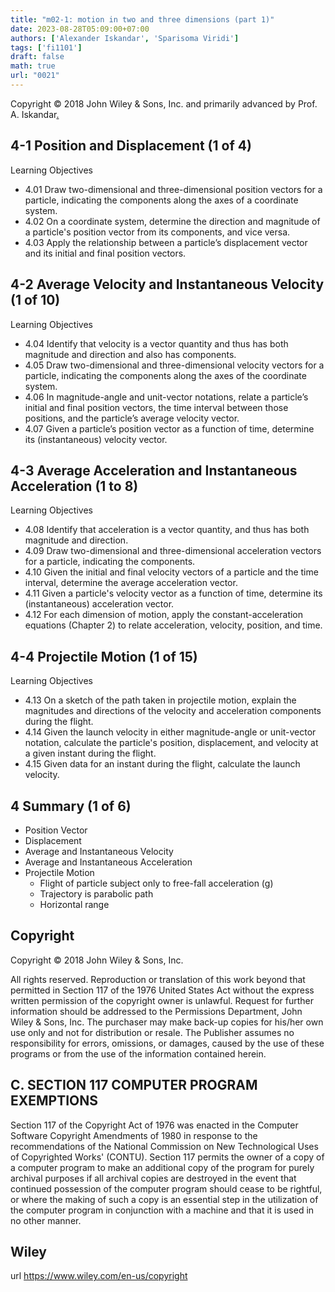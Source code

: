 ```yaml
---
title: "m02-1: motion in two and three dimensions (part 1)"
date: 2023-08-28T05:09:00+07:00
authors: ['Alexander Iskandar', 'Sparisoma Viridi']
tags: ['fi1101']
draft: false
math: true
url: "0021"
---
```

Copyright © 2018 John Wiley & Sons, Inc. and primarily advanced by Prof. A. Iskandar[.](https://drive.google.com/drive/folders/1Q3BrFUVQ5Sseneaz2XDNbN8ByFQO6U9u)


## 4-1 Position and Displacement (1 of 4)
Learning Objectives
+ 4.01 Draw two-dimensional and three-dimensional position vectors for a particle, indicating the components along the axes of a coordinate system.
+ 4.02 On a coordinate system, determine the direction and magnitude of a particle's position vector from its components, and vice versa.
+ 4.03 Apply the relationship between a particle’s displacement vector and its initial and final position vectors.


## 4-2 Average Velocity and Instantaneous Velocity (1 of 10)
Learning Objectives
+ 4.04 Identify that velocity is a vector quantity and thus has both magnitude and direction and also has components.
+ 4.05 Draw two-dimensional and three-dimensional velocity vectors for a particle, indicating the components along the axes of the coordinate system.
+ 4.06 In magnitude-angle and unit-vector notations, relate a particle’s initial and final position vectors, the time interval between those positions, and the particle’s average velocity vector.
+ 4.07 Given a particle’s position vector as a function of time, determine its (instantaneous) velocity vector.


## 4-3 Average Acceleration and Instantaneous Acceleration (1 to 8)
Learning Objectives
+ 4.08 Identify that acceleration is a vector quantity, and thus has both magnitude and direction.
+ 4.09 Draw two-dimensional and three-dimensional acceleration vectors for a particle, indicating the components.
+ 4.10 Given the initial and final velocity vectors of a particle and the time interval, determine the average acceleration vector.
+ 4.11 Given a particle's velocity vector as a function of time, determine its (instantaneous) acceleration vector.
+ 4.12 For each dimension of motion, apply the constant-acceleration equations (Chapter 2) to relate acceleration, velocity, position, and time.


## 4-4 Projectile Motion (1 of 15)
Learning Objectives
+ 4.13 On a sketch of the path taken in projectile motion, explain the magnitudes and directions of the velocity and acceleration components during the flight.
+ 4.14 Given the launch velocity in either magnitude-angle or unit-vector notation, calculate the particle's position, displacement, and velocity at a given instant during the flight.
+ 4.15 Given data for an instant during the flight, calculate the launch velocity.


## 4 Summary (1 of 6)
+ Position Vector
+ Displacement
+ Average and Instantaneous Velocity
+ Average and Instantaneous Acceleration
+ Projectile Motion
  - Flight of particle subject only to free-fall acceleration (g)
  - Trajectory is parabolic path
  - Horizontal range


## Copyright
Copyright © 2018 John Wiley & Sons, Inc.

All rights reserved. Reproduction or translation of this work beyond that permitted in Section 117 of the 1976 United States Act without the express written permission of the copyright owner is unlawful. Request for further information should be addressed to the Permissions Department, John Wiley & Sons, Inc. The purchaser may make back-up copies for his/her own use only and not for distribution or resale. The Publisher assumes no responsibility for errors, omissions, or damages, caused by the use of these programs or from the use of the information contained herein.


## C. SECTION 117 COMPUTER PROGRAM EXEMPTIONS
Section 117 of the Copyright Act of 1976 was enacted in the Computer Software Copyright Amendments of 1980 in response to the recommendations of the National Commission on New Technological Uses of Copyrighted Works' (CONTU). Section 117 permits the owner of a copy of a computer program to make an additional copy of the program for purely archival purposes if all archival copies are destroyed in the event that continued possession of the computer program should cease to be rightful, or where the making of such a copy is an essential step in the utilization of the computer program in conjunction with a machine and that it is used in no other manner.


## Wiley
url https://www.wiley.com/en-us/copyright